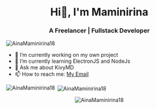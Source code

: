 <h1 align="center">Hi👋, I'm Maminirina</h1>
<h3 align="center">A Freelancer | Fullstack Developer</h3>

<p align="left"> <img src="https://komarev.com/ghpvc/?username=AinaMaminirina18&label=Profile%20views&color=0e75b6&style=flat" alt="AinaMaminirina18" /> </p>


- 🔭 I’m currently working on my own project
- 🌱 I’m currently learning ElectronJS and NodeJs
- 💬 Ask me about KivyMD
- 📫 How to reach me: [My Email](maminirinaandria17@gmail.com)

<p><img align="left" src="https://github-readme-stats.vercel.app/api/top-langs?username=AinaMaminirina18&show_icons=true&locale=en&layout=compact" alt="AinaMaminirina18" /></p>

<p>&nbsp;<img align="center" src="https://github-readme-stats.vercel.app/api?username=AinaMaminirina18&show_icons=true&locale=en" alt="AinaMaminirina18" /></p>
<p align="center">
  <img align="center" src="https://github-profile-trophy.vercel.app/?username=AinaMaminirina18&row=4&column=4&margin-w=15&margin-h=15&no-frame=true&theme=flat"  alt="AinaMaminirina18" />
</p>
